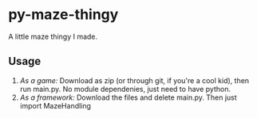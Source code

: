 # py-maze-thingy
A little maze thingy I made.
## Usage
1. *As a game:* Download as zip (or through git, if you're a cool kid), then run main.py. No module dependenies, just need to have python.
2. *As a framework:* Download the files and delete main.py. Then just import MazeHandling
